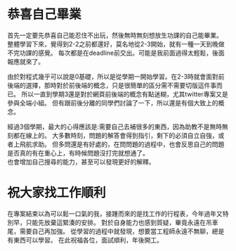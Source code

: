 # 恭喜自己畢業

首先一定要先恭喜自己能忍住不出玩，然後無時無刻想放生功課的自己能畢業。
整體學習下來，覺得到2-2之前都還好，莫名地從2-3開始，就有一種一天到晚做不完功課的感覺。
每次都是在deadline前交出。可能是我前面過得太輕鬆，後面報應就來了。


由於對程式幾乎可以說是0基礎，所以是從學期一開始學習。在2-3時就會面對前後端的選擇，那時對於前後端的概念，只是很簡單的區分需不需要切版這件事而已。
所以一直到學期3還是對於網頁前後端的概念有點迷糊，尤其twitter專案又是參與全端小組。
但有跟前後分離的同學們討論了一下，所以還是有個大致上的概念。


經過3個學期，最大的心得應該是:需要自己去補很多的東西，因為助教不是無時無刻都在線上的。
大多數時刻，問題的解答會得到指引，剩下的必須自立自強，或者上飛航求助。
但多問還是有好處的，在問問題的過程中，也會反思自己的問題是否真的有在重心上，有時候問題沒打完就想通了。  
也會增加自己搜尋的能力，甚至可以發現更好的解釋。

# 祝大家找工作順利

在專案結束以為可以鬆一口氣的我，接踵而來的是找工作的行程表，今年過年又特別早，只能先放棄這緊湊的安排。
對於自身能力也感到質疑，畢竟永遠在吊車尾，需要自己再加強。
從學習的過程中就發現，想要當工程師永遠不無聊，總是有東西可以學習。
在此祝福各位，面試順利，年後開工。